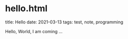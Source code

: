 # hello.html
title: Hello
date: 2021-03-13
tags: test, note, programming

Hello, World, I am coming ... 